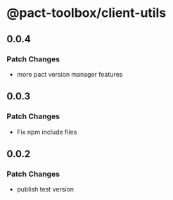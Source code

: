 # @pact-toolbox/client-utils

## 0.0.4

### Patch Changes

- more pact version manager features

## 0.0.3

### Patch Changes

- Fix npm include files

## 0.0.2

### Patch Changes

- publish test version
